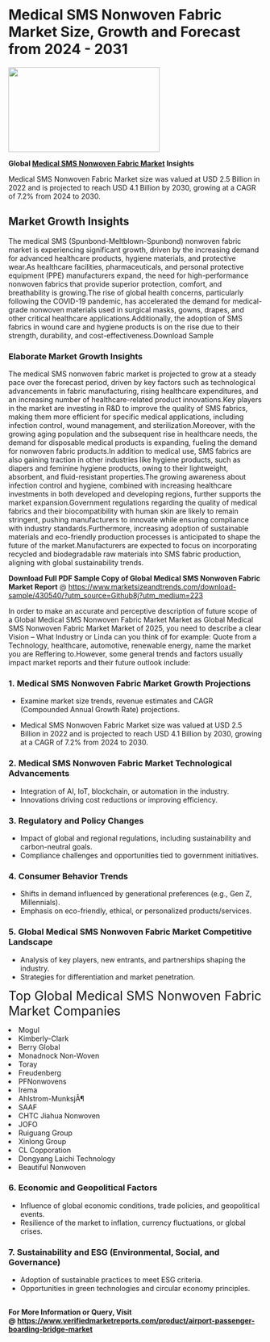 <H1>Medical SMS Nonwoven Fabric Market Size, Growth and Forecast from 2024 - 2031</H1><img class="aligncenter size-medium wp-image-584254" src="https://thirdeyenews.in/wp-content/uploads/2024/09/Global-Market-Research-300x168.jpeg" alt="" width="300" height="168" /><p><strong>Global&nbsp;<a href="https://www.marketsizeandtrends.com/download-sample/430540/?utm_source=Github8j?utm_medium=223">Medical SMS Nonwoven Fabric Market</a> Insights</strong></p><p>Medical SMS Nonwoven Fabric Market size was valued at USD 2.5 Billion in 2022 and is projected to reach USD 4.1 Billion by 2030, growing at a CAGR of 7.2% from 2024 to 2030.</p><p><h2>Market Growth Insights</h2> The medical SMS (Spunbond-Meltblown-Spunbond) nonwoven fabric market is experiencing significant growth, driven by the increasing demand for advanced healthcare products, hygiene materials, and protective wear.As healthcare facilities, pharmaceuticals, and personal protective equipment (PPE) manufacturers expand, the need for high-performance nonwoven fabrics that provide superior protection, comfort, and breathability is growing.The rise of global health concerns, particularly following the COVID-19 pandemic, has accelerated the demand for medical-grade nonwoven materials used in surgical masks, gowns, drapes, and other critical healthcare applications.Additionally, the adoption of SMS fabrics in wound care and hygiene products is on the rise due to their strength, durability, and cost-effectiveness.Download Sample <h3>Elaborate Market Growth Insights</h3> The medical SMS nonwoven fabric market is projected to grow at a steady pace over the forecast period, driven by key factors such as technological advancements in fabric manufacturing, rising healthcare expenditures, and an increasing number of healthcare-related product innovations.Key players in the market are investing in R&D to improve the quality of SMS fabrics, making them more efficient for specific medical applications, including infection control, wound management, and sterilization.Moreover, with the growing aging population and the subsequent rise in healthcare needs, the demand for disposable medical products is expanding, fueling the demand for nonwoven fabric products.In addition to medical use, SMS fabrics are also gaining traction in other industries like hygiene products, such as diapers and feminine hygiene products, owing to their lightweight, absorbent, and fluid-resistant properties.The growing awareness about infection control and hygiene, combined with increasing healthcare investments in both developed and developing regions, further supports the market expansion.Government regulations regarding the quality of medical fabrics and their biocompatibility with human skin are likely to remain stringent, pushing manufacturers to innovate while ensuring compliance with industry standards.Furthermore, increasing adoption of sustainable materials and eco-friendly production processes is anticipated to shape the future of the market.Manufacturers are expected to focus on incorporating recycled and biodegradable raw materials into SMS fabric production, aligning with global sustainability trends.</p><p><span class=""><strong>Download Full PDF Sample Copy of Global Medical SMS Nonwoven Fabric Market Report</strong> @ <a href="https://www.marketsizeandtrends.com/download-sample/430540/?utm_source=Github8j?utm_medium=223" target="_blank">https://www.marketsizeandtrends.com/download-sample/430540/?utm_source=Github8j?utm_medium=223</a></span></p><p>In order to make an accurate and perceptive description of future scope of a Global&nbsp;Medical SMS Nonwoven Fabric Market Market as Global&nbsp;Medical SMS Nonwoven Fabric Market Market of 2025, you need to describe a clear Vision &ndash; What Industry or Linda can you think of for example: Quote from a Technology, healthcare, automotive, renewable energy, name the market you are Reffering to.However, some general trends and factors usually impact market reports and their future outlook include:</p><h3>1.&nbsp;<strong>Medical SMS Nonwoven Fabric Market Growth Projections</strong></h3><ul><li>Examine market size trends, revenue estimates and CAGR (Compounded Annual Growth Rate) projections.</li><li><p>Medical SMS Nonwoven Fabric Market size was valued at USD 2.5 Billion in 2022 and is projected to reach USD 4.1 Billion by 2030, growing at a CAGR of 7.2% from 2024 to 2030.</p></li></ul><h3>2.&nbsp;<strong>Medical SMS Nonwoven Fabric Market Technological Advancements</strong></h3><ul><li>Integration of AI, IoT, blockchain, or automation in the industry.</li><li>Innovations driving cost reductions or improving efficiency.</li></ul><h3>3.&nbsp;<strong>Regulatory and Policy Changes</strong></h3><ul><li>Impact of global and regional regulations, including sustainability and carbon-neutral goals.</li><li>Compliance challenges and opportunities tied to government initiatives.</li></ul><h3>4.&nbsp;<strong>Consumer Behavior Trends</strong></h3><ul><li>Shifts in demand influenced by generational preferences (e.g., Gen Z, Millennials).</li><li>Emphasis on eco-friendly, ethical, or personalized products/services.</li></ul><h3>5.&nbsp;<strong>Global Medical SMS Nonwoven Fabric Market Competitive Landscape</strong></h3><ul><li>Analysis of key players, new entrants, and partnerships shaping the industry.</li><li>Strategies for differentiation and market penetration.</li></ul><p data-pm-slice="1 1 []"><span style="color: inherit; font-family: inherit; font-size: 25px;">Top Global Medical SMS Nonwoven Fabric Market Companies</span></p><div class="" data-test-id=""><p><li>Mogul</li><li> Kimberly-Clark</li><li> Berry Global</li><li> Monadnock Non-Woven</li><li> Toray</li><li> Freudenberg</li><li> PFNonwovens</li><li> Irema</li><li> Ahlstrom-MunksjÃ¶</li><li> SAAF</li><li> CHTC Jiahua Nonwoven</li><li> JOFO</li><li> Ruiguang Group</li><li> Xinlong Group</li><li> CL Copporation</li><li> Dongyang Laichi Technology</li><li> Beautiful Nonwoven</li></p></div><h3>6.&nbsp;<strong>Economic and Geopolitical Factors</strong></h3><ul><li>Influence of global economic conditions, trade policies, and geopolitical events.</li><li>Resilience of the market to inflation, currency fluctuations, or global crises.</li></ul><h3>7.&nbsp;<strong>Sustainability and ESG (Environmental, Social, and Governance)</strong></h3><ul><li>Adoption of sustainable practices to meet ESG criteria.</li><li>Opportunities in green technologies and circular economy principles.</li></ul><h2><strong style="font-size: 14px;">For More Information or Query, Visit @&nbsp;</strong><a style="background-color: #ffffff; font-size: 14px;" href="https://www.marketsizeandtrends.com/report/medical-sms-nonwoven-fabric-market/" target="_blank">https://www.verifiedmarketreports.com/product/airport-passenger-boarding-bridge-market</a></h2>